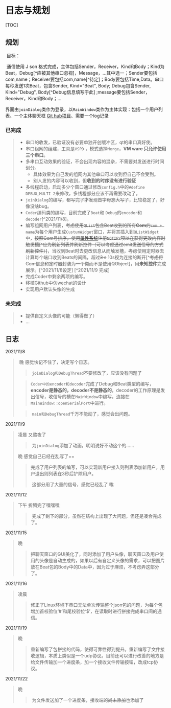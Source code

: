 # 日志与规划

[TOC]



## 规划  

​	目标：

​	通信使用 J son 格式完成，主体包括Sender，Receiver，Kind和Body；Kind为Beat，Debug[^应被其他串口忽视]，Message，...其中选一；Sender要包括com,name；Receiver要包括com,name[^待定]；Body要包括Time,Data。串口每秒发送1次Beat，包含Sender, Kind="Beat", Body; Debug包含Sender, Kind="Debug", Body[^Debug信息填写于此] ;message要包括Sender，Receiver，Kind和Body；...

​	界面由````joinDialog````类作为登录，以`MainWindow`类作为主体实现：包括一个用户列表、一个主体聊天框 [Git hub项目](https://github.com/SunYvming/Demo_MessageChat_Qt)、需要一个log记录

### 已完成

> + 串口的收发，已验证没有必要单独开创缓冲区，qt的串口真好使。
> + 串口组网的组建，工具是``VSPD`` ，模式选择``Merge``，**VM ware 只允许使用三个串口**。
> + 多串口互动效果的验证，不会出现内容的混杂，不需要对发送进行时间划分。
>   + 具体效果为自己发的组网内其他串口可以收到但自己不会受到。
>   + 别人发的内容可以收到，但**收到的时序没有进行验证**
> + 多线程启动，启动多少个窗口通过修改``config.h``中的``#define DEBUG_MULTI 2``来修改，多线程部分应该不再需要改动了。
> + ``joinDialog``的编写，~~都写完了才发现首字母忘大写了~~，比较稳定了，好像没啥bug。
> + ``Coder``编码类的编写，目前完成了``Beat``和 ``Debug``的``encoder``和``decoder``[^2021/11/8]。
> + 编写组网用户列表，~~考虑使用``QList``包含Beat收到的所有**Com**的``com + name``~~为每个用户生成``CustumWidget``窗口，并将其插入到``QListWidget``中，~~按照Com号排序，使用[属性系统](https://qtguide.ustclug.org/)注册``NOTIFY``项以在获得更改内容时触发槽[^应为刷新列表并刷新控件（可以考虑通过emit发送信号的方式刷新控件）]~~，当收到Beat时去更改信息从而触发槽，~~考虑~~使用定时器去计算每个端口收到Beats的间隔，超过~~3 s~~ 10s视为连接的断开[^~~考虑将Com信息和定时器封装为一个类而不是使用QObject~~]，用**未知控件**完成展示。[^2021/11/8设定]  [^2021/11/9 完成]
> + 完成Coder中剩余两项的编写。
> + 移植Github中仿wechat的设计
> + 实现用户默认头像的生成

### 未完成

> + 提供自定义头像的可能（懒得做了）
> + ...



## 日志

2021/11/8  

> ​	晚 感觉快记不住了，决定写个日志。
>
> > ​	``joinDialog和DebugThread``不要修改了，应该没有问题了
>
> > ​	``Coder中的encoder和decoder``完成了Debug和Beat类型的编写，**encoder是静态的，decoder不是静态的**，decoder的工作原理是发出信号，收信号的槽在``MainWindow``中编写，连接在``MainWindow::openSerialPort``中进行。
>
> > ​	``main和DebugThread``千万不能动了，感觉会出问题。

2021/11/9 

> 凌晨 又熬夜了	
>
> > ​	为``joinDialog``添加了动画，明明说好不动这个的……
>
> 晚 感觉自己已经在乱写了==
>
> > ​	完成了用户列表的编写，可以实现新用户接入则列表添加新用户，用户退出则列表在3秒后铲除用户。
> >
> > ​	这部分用了大量的信号，感觉已经乱了 唉

2021/11/12

> 下午 折腾完了嘿嘿嘿
>
> > ​	完成了剩下的部分，虽然在结构上出现了大问题，但还是凑合完成了。

2021/11/15

> 晚
>
> > ​	把聊天窗口的GUI美化了，同时添加了用户头像，聊天窗口及用户使用的头像是自动生成的，如果以后有自定义头像的需求，可以把图片放在Beat包的Body中的Data中，因为过于麻烦，不考虑弄这部分了。

2021/11/16

> 凌晨
>
> > ​	修正了Linux环境下串口无法单次传输整个json包的问题，为每个包增加首校验位‘#’和尾校验位‘$’，在读取时进行拼接完成串口间的通信。

2021/11/19

> 晚
>
> > ​	重新编写了包拼接的代码，使得可靠性得到提升。重新编写了文件接收逻辑，本质上类似是一个udp协议。目前还可以进行改善的地方是给文件传输加一个进度条，加一个接收文件传输按钮，改成tcp协议。

2021/11/22

> 晚
>
> > ​	为文件发送加了一个进度条，接收端的~~尚未添加~~也添加了
